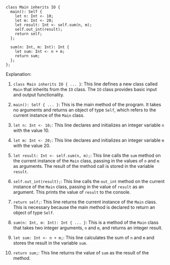 ```cool
class Main inherits IO {
  main(): Self {
    let n: Int <- 10;
    let m: Int <- 20;
    let result: Int <- self.sum(n, m);
    self.out_int(result);
    return self;
  };

  sum(n: Int, m: Int): Int {
    let sum: Int <- n + m;
    return sum;
  };
};
```

Explanation:

1. `class Main inherits IO { ... }`: This line defines a new class called `Main` that inherits from the `IO` class. The `IO` class provides basic input and output functionality.

2. `main(): Self { ... }`: This is the main method of the program. It takes no arguments and returns an object of type `Self`, which refers to the current instance of the `Main` class.

3. `let n: Int <- 10;`: This line declares and initializes an integer variable `n` with the value 10.

4. `let m: Int <- 20;`: This line declares and initializes an integer variable `m` with the value 20.

5. `let result: Int <- self.sum(n, m);`: This line calls the `sum` method on the current instance of the `Main` class, passing in the values of `n` and `m` as arguments. The result of the method call is stored in the variable `result`.

6. `self.out_int(result);`: This line calls the `out_int` method on the current instance of the `Main` class, passing in the value of `result` as an argument. This prints the value of `result` to the console.

7. `return self;`: This line returns the current instance of the `Main` class. This is necessary because the main method is declared to return an object of type `Self`.

8. `sum(n: Int, m: Int): Int { ... }`: This is a method of the `Main` class that takes two integer arguments, `n` and `m`, and returns an integer result.

9. `let sum: Int <- n + m;`: This line calculates the sum of `n` and `m` and stores the result in the variable `sum`.

10. `return sum;`: This line returns the value of `sum` as the result of the method.